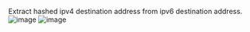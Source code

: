 Extract hashed ipv4 destination address from ipv6 destination address.  
![image](https://user-images.githubusercontent.com/55691283/115333529-6718a200-a1cc-11eb-8c3e-b1fa04012701.png)
![image](https://user-images.githubusercontent.com/55691283/115333548-713aa080-a1cc-11eb-8a9c-cf41a2c471bf.png)
